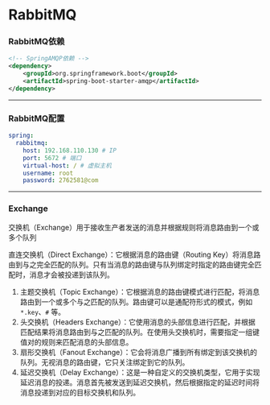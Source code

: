 # RabbitMQ



### RabbitMQ依赖

```xml
<!-- SpringAMQP依赖 -->
<dependency>
	<groupId>org.springframework.boot</groupId>
	<artifactId>spring-boot-starter-amqp</artifactId>
</dependency>
```



---



### RabbitMQ配置

```yaml
spring:
  rabbitmq:
    host: 192.168.110.130 # IP
    port: 5672 # 端口
    virtual-host: / # 虚拟主机
    username: root
    password: 2762581@com
```



---



### Exchange

交换机（Exchange）用于接收生产者发送的消息并根据规则将消息路由到一个或多个队列



直连交换机（Direct Exchange）：它根据消息的路由键（Routing Key）将消息路由到与之完全匹配的队列。只有当消息的路由键与队列绑定时指定的路由键完全匹配时，消息才会被投递到该队列。

1. 主题交换机（Topic Exchange）：它根据消息的路由键模式进行匹配，将消息路由到一个或多个与之匹配的队列。路由键可以是通配符形式的模式，例如 `*.key`、`#` 等。
2. 头交换机（Headers Exchange）：它使用消息的头部信息进行匹配，并根据匹配结果将消息路由到与之匹配的队列。在使用头交换机时，需要指定一组键值对的规则来匹配消息的头部信息。
3. 扇形交换机（Fanout Exchange）：它会将消息广播到所有绑定到该交换机的队列。无视消息的路由键，它只关注绑定到它的队列。
4. 延迟交换机（Delay Exchange）：这是一种自定义的交换机类型，它用于实现延迟消息的投递。消息首先被发送到延迟交换机，然后根据指定的延迟时间将消息投递到对应的目标交换机和队列。

